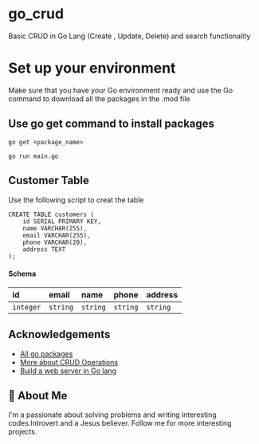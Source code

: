 
# go_crud
Basic CRUD in Go Lang (Create , Update, Delete) and  search functionality

# Set up your environment

Make sure that you have your Go environment ready and  use the Go command to download all the packages in the .mod file 


## Use go get command  to install  packages

`go get <package_name>`

`go run main.go`



## Customer Table
Use the following  script to creat the table

```
CREATE TABLE customers (
    id SERIAL PRIMARY KEY,
    name VARCHAR(255),
    email VARCHAR(255),
    phone VARCHAR(20),
    address TEXT
);

 ```


#### Schema


| id | email | name |   phone    |   address
| :-------- | :------- | :------| :------| :------|
| `integer` | `string` |  `string`|`string`| `string`   





## Acknowledgements

 - [All go packages](https://pkg.go.dev/awesome-README-templates)
 - [More about CRUD Operations](https://stackify.com/what-are-crud-operations/)
 - [Build a web server in Go lang](https://blog.logrocket.com/creating-a-web-server-with-golang/)




## 🚀 About Me
I'm a passionate about solving problems and writing interesting codes.Introvert and a Jesus believer. Follow me for more interesting projects. 

